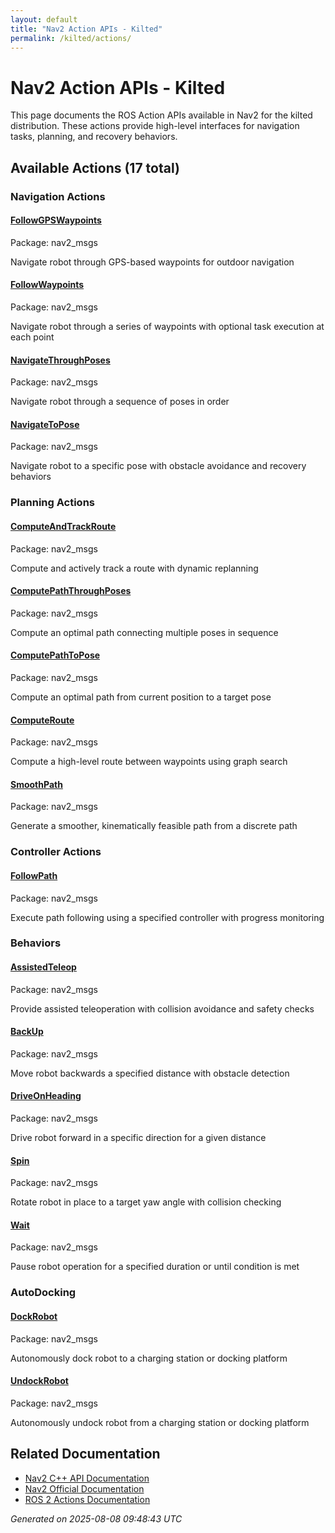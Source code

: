 ```yaml
---
layout: default
title: "Nav2 Action APIs - Kilted"
permalink: /kilted/actions/
---
```


# Nav2 Action APIs - Kilted

This page documents the ROS Action APIs available in Nav2 for the kilted distribution. These actions provide high-level interfaces for navigation tasks, planning, and recovery behaviors.

## Available Actions (17 total)


### Navigation Actions

<div class="action-grid">
  <div class="action-card">
    <h4><a href="/actions/kilted/followgpswaypoints.html">FollowGPSWaypoints</a></h4>
    <p class="action-package">Package: nav2_msgs</p>
    <p class="action-description">Navigate robot through GPS-based waypoints for outdoor navigation</p>
  </div>
  <div class="action-card">
    <h4><a href="/actions/kilted/followwaypoints.html">FollowWaypoints</a></h4>
    <p class="action-package">Package: nav2_msgs</p>
    <p class="action-description">Navigate robot through a series of waypoints with optional task execution at each point</p>
  </div>
  <div class="action-card">
    <h4><a href="/actions/kilted/navigatethroughposes.html">NavigateThroughPoses</a></h4>
    <p class="action-package">Package: nav2_msgs</p>
    <p class="action-description">Navigate robot through a sequence of poses in order</p>
  </div>
  <div class="action-card">
    <h4><a href="/actions/kilted/navigatetopose.html">NavigateToPose</a></h4>
    <p class="action-package">Package: nav2_msgs</p>
    <p class="action-description">Navigate robot to a specific pose with obstacle avoidance and recovery behaviors</p>
  </div>
</div>

### Planning Actions

<div class="action-grid">
  <div class="action-card">
    <h4><a href="/actions/kilted/computeandtrackroute.html">ComputeAndTrackRoute</a></h4>
    <p class="action-package">Package: nav2_msgs</p>
    <p class="action-description">Compute and actively track a route with dynamic replanning</p>
  </div>
  <div class="action-card">
    <h4><a href="/actions/kilted/computepaththroughposes.html">ComputePathThroughPoses</a></h4>
    <p class="action-package">Package: nav2_msgs</p>
    <p class="action-description">Compute an optimal path connecting multiple poses in sequence</p>
  </div>
  <div class="action-card">
    <h4><a href="/actions/kilted/computepathtopose.html">ComputePathToPose</a></h4>
    <p class="action-package">Package: nav2_msgs</p>
    <p class="action-description">Compute an optimal path from current position to a target pose</p>
  </div>
  <div class="action-card">
    <h4><a href="/actions/kilted/computeroute.html">ComputeRoute</a></h4>
    <p class="action-package">Package: nav2_msgs</p>
    <p class="action-description">Compute a high-level route between waypoints using graph search</p>
  </div>
  <div class="action-card">
    <h4><a href="/actions/kilted/smoothpath.html">SmoothPath</a></h4>
    <p class="action-package">Package: nav2_msgs</p>
    <p class="action-description">Generate a smoother, kinematically feasible path from a discrete path</p>
  </div>
</div>

### Controller Actions

<div class="action-grid">
  <div class="action-card">
    <h4><a href="/actions/kilted/followpath.html">FollowPath</a></h4>
    <p class="action-package">Package: nav2_msgs</p>
    <p class="action-description">Execute path following using a specified controller with progress monitoring</p>
  </div>
</div>

### Behaviors

<div class="action-grid">
  <div class="action-card">
    <h4><a href="/actions/kilted/assistedteleop.html">AssistedTeleop</a></h4>
    <p class="action-package">Package: nav2_msgs</p>
    <p class="action-description">Provide assisted teleoperation with collision avoidance and safety checks</p>
  </div>
  <div class="action-card">
    <h4><a href="/actions/kilted/backup.html">BackUp</a></h4>
    <p class="action-package">Package: nav2_msgs</p>
    <p class="action-description">Move robot backwards a specified distance with obstacle detection</p>
  </div>
  <div class="action-card">
    <h4><a href="/actions/kilted/driveonheading.html">DriveOnHeading</a></h4>
    <p class="action-package">Package: nav2_msgs</p>
    <p class="action-description">Drive robot forward in a specific direction for a given distance</p>
  </div>
  <div class="action-card">
    <h4><a href="/actions/kilted/spin.html">Spin</a></h4>
    <p class="action-package">Package: nav2_msgs</p>
    <p class="action-description">Rotate robot in place to a target yaw angle with collision checking</p>
  </div>
  <div class="action-card">
    <h4><a href="/actions/kilted/wait.html">Wait</a></h4>
    <p class="action-package">Package: nav2_msgs</p>
    <p class="action-description">Pause robot operation for a specified duration or until condition is met</p>
  </div>
</div>

### AutoDocking

<div class="action-grid">
  <div class="action-card">
    <h4><a href="/actions/kilted/dockrobot.html">DockRobot</a></h4>
    <p class="action-package">Package: nav2_msgs</p>
    <p class="action-description">Autonomously dock robot to a charging station or docking platform</p>
  </div>
  <div class="action-card">
    <h4><a href="/actions/kilted/undockrobot.html">UndockRobot</a></h4>
    <p class="action-package">Package: nav2_msgs</p>
    <p class="action-description">Autonomously undock robot from a charging station or docking platform</p>
  </div>
</div>


## Related Documentation

- [Nav2 C++ API Documentation](/kilted/html/index.html)
- [Nav2 Official Documentation](https://nav2.org/)
- [ROS 2 Actions Documentation](https://docs.ros.org/en/kilted/Tutorials/Beginner-CLI-Tools/Understanding-ROS2-Actions/Understanding-ROS2-Actions.html)

*Generated on 2025-08-08 09:48:43 UTC*
